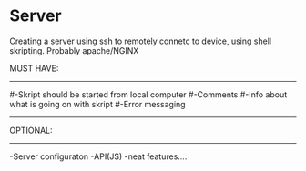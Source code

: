 # Server
Creating a server using ssh to remotely connetc to device, using shell skripting.
Probably apache/NGINX

MUST HAVE:
______________________________________________
#-Skript should be started from local computer
#-Comments
#-Info about what is going on with skript
#-Error messaging 
______________________________________________
OPTIONAL:
______________________________________________
-Server configuraton
-API(JS)
-neat features....


